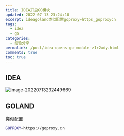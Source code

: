 ```yaml
---
title: IDEA开启GO模块
updated: 2022-07-13 23:24:10
excerpt: ideagoland类似配置goproxy=https_goproxycn
tags:
  - idea
  - go
categories:
  - 经验分享
permalink: /post/idea-opens-go-module-z1r2xdy.html
comments: true
toc: true
---
```

## IDEA

![image-20220713232449669](https://img1.terwergreen.com/api/public/20220713232455.png)

## GOLAND

类似配置

```bash
GOPROXY=https://goproxy.cn
```